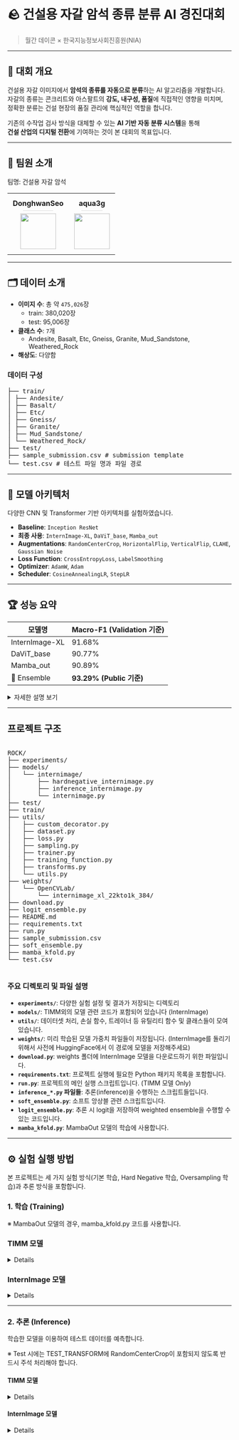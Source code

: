 # 🪨 건설용 자갈 암석 종류 분류 AI 경진대회

> 월간 데이콘 × 한국지능정보사회진흥원(NIA)

---

## 📌 대회 개요

건설용 자갈 이미지에서 **암석의 종류를 자동으로 분류**하는 AI 알고리즘을 개발합니다.  
자갈의 종류는 콘크리트와 아스팔트의 **강도, 내구성, 품질**에 직접적인 영향을 미치며,  
정확한 분류는 건설 현장의 품질 관리에 핵심적인 역할을 합니다.

기존의 수작업 검사 방식을 대체할 수 있는 **AI 기반 자동 분류 시스템**을 통해  
**건설 산업의 디지털 전환**에 기여하는 것이 본 대회의 목표입니다.

---
## 👥 팀원 소개

팀명: 건설용 자갈 암석

<table>
  <tr>
    <td align="center" style="padding: 12px;">
      <strong>DonghwanSeo</strong><br>
      <div style="height:1px; background-color:#ddd; width:60%; margin:6px auto;"></div>
      <img src="https://github.com/user-attachments/assets/f1a3b705-6e42-433e-9e00-9f9243d00c07" width="80"/>
    </td>
    <td align="center" style="padding: 12px;">
      <strong>aqua3g</strong><br>
      <div style="height:1px; background-color:#ddd; width:60%; margin:6px auto;"></div>
      <img src="https://github.com/user-attachments/assets/3d0a8319-2e5d-4add-93d9-131d6f2f9d97" width="80"/>
    </td>
  </tr>
</table>


---
## 🗂️ 데이터 소개

- **이미지 수**: 총 약 `475,026`장  
  - train: 380,020장  
  - test: 95,006장  
- **클래스 수**: `7`개  
  - Andesite, Basalt, Etc, Gneiss, Granite, Mud_Sandstone, Weathered_Rock  
- **해상도**: 다양함

### 데이터 구성
<pre>
├── train/
│ ├── Andesite/
│ ├── Basalt/
│ ├── Etc/
│ ├── Gneiss/
│ ├── Granite/
│ ├── Mud_Sandstone/
│ └── Weathered_Rock/
├── test/
├── sample_submission.csv # submission template
└── test.csv # 테스트 파일 명과 파일 경로
</pre>
---

## 🧠 모델 아키텍처

다양한 CNN 및 Transformer 기반 아키텍처를 실험하였습니다.

- **Baseline**: `Inception ResNet`
- **최종 사용**: `InternImage-XL`, `DaViT_base`, `Mamba_out`
- **Augmentations**: `RandomCenterCrop`, `HorizontalFlip`, `VerticalFlip`, `CLAHE`, `Gaussian Noise`
- **Loss Function**: `CrossEntropyLoss`, `LabelSmoothing`
- **Optimizer**: `AdamW`, `Adam`
- **Scheduler**: `CosineAnnealingLR`, `StepLR`

---
## 🏆 성능 요약

| 모델명                          | Macro-F1 (Validation 기준) | 
|--------------------------------|-----------------------------|
| InternImage-XL                 | 91.68%                      |
| DaViT_base                     | 90.77%                      | 
| Mamba_out                      | 90.89%                      | 
| 🧪 Ensemble                    | **93.29% (Public 기준)**     | 

<details>
  <summary>자세한 설명 보기</summary>

- **InternImage-XL**  
  ImageNet pretrained 모델이며 Hard Negative Sample을 이용하여 학습되었습니다.

- **DaViT_base**  
  ImageNet pretrained 기반이며 Hard Negative Sample 전략을 적용하였습니다.

- **Mamba_out**  
  ImageNet pretrained 모델로, 소수 클래스 비율을 보완하기 위해 Oversample을 사용했습니다.

- **Ensemble**  
  위 세 모델에 대해 Test Time Augmentation(TTA) 및 Soft Voting 방식의 앙상블을 수행했습니다.
</details>

---



## 프로젝트 구조

<pre>

ROCK/
├── experiments/
├── models/
│   └── internimage/
│       ├── hardnegative_internimage.py
│       ├── inference_internimage.py
│       └── internimage.py
├── test/
├── train/
├── utils/
│   ├── custom_decorator.py
│   ├── dataset.py
│   ├── loss.py
│   ├── sampling.py
│   ├── trainer.py
│   ├── training_function.py
│   ├── transforms.py
│   └── utils.py
├── weights/
│   └── OpenCVLab/
│       └── internimage_xl_22kto1k_384/
├── download.py 
├── logit_ensemble.py
├── README.md
├── requirements.txt
├── run.py
├── sample_submission.csv
├── soft_ensemble.py
├── mamba_kfold.py
└── test.csv

</pre>
  
### 주요 디렉토리 및 파일 설명

* **`experiments/`**: 다양한 실험 설정 및 결과가 저장되는 디렉토리
* **`models/`**: TIMM외의 모델 관련 코드가 포함되어 있습니다 (InternImage)
* **`utils/`**: 데이터셋 처리, 손실 함수, 트레이너 등 유틸리티 함수 및 클래스들이 모여 있습니다.
* **`weights/`**: 미리 학습된 모델 가중치 파일들이 저장됩니다. (InternImage를 돌리기 위해서 사전에 HuggingFace에서 이 경로에 모델을 저장해주세요)
* **`download.py`**: weights 폴더에 InternImage 모델을 다운로드하기 위한 파일입니다.
* **`requirements.txt`**: 프로젝트 실행에 필요한 Python 패키지 목록을 포함합니다.
* **`run.py`**: 프로젝트의 메인 실행 스크립트입니다. (TIMM 모델 Only)
* **`inference_*.py` 파일들**: 추론(inference)을 수행하는 스크립트들입니다.
* **`soft_ensemble.py`**: 소프트 앙상블 관련 스크립트입니다.
* **`logit_ensemble.py`**: 추론 시 logit을 저장하여 weighted ensemble을 수행할 수 있는 코드입니다.
* **`mamba_kfold.py`**: MambaOut 모델의 학습에 사용합니다.


---

## ⚙️ 실험 실행 방법

본 프로젝트는 세 가지 실험 방식(기본 학습, Hard Negative 학습, Oversampling 학습)과 추론 방식을 포함합니다.

### 1. 학습 (Training)

※ MambaOut 모델의 경우, mamba_kfold.py 코드를 사용합니다.

### TIMM 모델

<details>

##### 1-1. Hard Negative Sample Training

- 어려운 샘플(hard samples)에 집중하여 학습 성능을 향상시키는 방법입니다.
- Hard Negative Sample은 최근 학습 중 오분류된 데이터들 중 높은 손실을 기록한 샘플들로 구성되며, `HARD_NEGATIVE_MEMORY_SIZE`만큼 저장됩니다.
- 전체 배치에서 `HARD_NEGATIVE_RATIO` 만큼의 샘플을 Hard Negative에서 선택하며, 나머지는 클래스 균등 샘플링으로 채워집니다.
- 전체 배치에서 `HARD_NEGATIVE_RATIO`에 따른 Hard Negative 샘플과, 그 외 클래스 균등 샘플링이 채워지는 기준은 `BATCH_SIZE` × `ACCUMULATION_STEPS` 크기를 기준으로 채워집니다.
- `trainer.predict()`을 **주석 처리** 후에, `trainer.train()`를 **주석 해제**한 상태로 실행합니다.

**🔧 주요 설정 인자**

| 인자명                     | 설명                                                                 |
|---------------------------|----------------------------------------------------------------------|
| `TRAIN_TRANSFORM` | Train 시 사용 될 Transforms (`Albumentations.Compose` 활용)       |
| `TEST_TRANSFORM` | Validation 시 사용 될 Transforms (`Albumentations.Compose` 활용)       |
| `BALANCED_BATCH`                               | `True`로 설정                  |
| `HARD_NEGATIVE_MEMORY_SIZE` | Hard Negative Pool의 최대 크기 (예: 1000)                             |
| `HARD_NEGATIVE_RATIO`       | 전체 배치 중 Hard Negative로 채울 비율 (예: 0.2이면 전체 배치 중 20%)   |
| `ACCUMULATION_STEPS`        | 배치 크기 누적을 위한 step 수 (`BATCH_SIZE` × `ACCUMULATION_STEPS`) |

**💻 실행 방법**

```bash
python run.py
```



##### 1-2. Oversampling Training

클래스 불균형 문제를 해결하기 위한 방식입니다.

- `BALANCED_BATCH=True`로 설정하면, 각 클래스에서 균등하게 샘플을 뽑아 배치를 구성합니다.
- `HARD_NEGATIVE_MEMORY_SIZE`와 `HARD_NEGATIVE_RATIO`를 0으로 설정해야 Oversampling만 적용됩니다.
- `trainer.predict()`을 **주석 처리** 후에, `trainer.train()`를 **주석 해제**한 상태로 실행합니다.

###### 🔧 주요 설정 인자

| 인자명                                         | 설명                                               |
|-----------------------------------------------|----------------------------------------------------|
| `TRAIN_TRANSFORM` | Train 시 사용 될 Transforms (`Albumentations.Compose` 활용)       |
| `TEST_TRANSFORM` | Validation 시 사용 될 Transforms (`Albumentations.Compose` 활용)       |
| `BALANCED_BATCH`                               | `True`로 설정 시 Oversampling 사용                  |
| `HARD_NEGATIVE_MEMORY_SIZE`, `HARD_NEGATIVE_RATIO` | 둘 다 `0`으로 설정해야 Oversampling만 적용됩니다     |

###### 🧪 실행 예시

```bash
python run.py
```

</details>

### InternImage 모델

<details>

##### 1-1. Hard Negative Sample Training

- 어려운 샘플(hard samples)에 집중하여 학습 성능을 향상시키는 방법입니다.
- Hard Negative Sample은 최근 학습 중 오분류된 데이터들 중 높은 손실을 기록한 샘플들로 구성되며, `HARD_NEGATIVE_MEMORY_SIZE`만큼 저장됩니다.
- 전체 배치에서 `HARD_NEGATIVE_RATIO` 만큼의 샘플을 Hard Negative에서 선택하며, 나머지는 클래스 균등 샘플링으로 채워집니다.
- 전체 배치에서 `HARD_NEGATIVE_RATIO`에 따른 Hard Negative 샘플과, 그 외 클래스 균등 샘플링이 채워지는 기준은 `BATCH_SIZE` × `ACCUMULATION_STEPS` 크기를 기준으로 채워집니다.

**🔧 주요 설정 인자 (코드 내부에서 수정)**

| 인자명                     | 설명                                                                 |
|---------------------------|----------------------------------------------------------------------|
| `TRAIN_TRANSFORM` | Train 시 사용 될 Transforms (`Albumentations.Compose` 활용)       |
| `TEST_TRANSFORM` | Validation 시 사용 될 Transforms (`Albumentations.Compose` 활용)       |
| `HARD_NEGATIVE_MEMORY_SIZE` | Hard Negative Pool의 최대 크기 (예: 1000)                             |
| `HARD_NEGATIVE_RATIO`       | 전체 배치 중 Hard Negative로 채울 비율 (예: 0.2이면 전체 배치 중 20%)   |
| `ACCUMULATION_STEPS`        | 배치 크기 누적을 위한 step 수 (`BATCH_SIZE` × `ACCUMULATION_STEPS`) |

**💻 실행 방법**

models/internimage 폴더로 이동 후, 
```bash
python hardnegative_internimage.py
```

</details>

---

### 2. 추론 (Inference)
학습한 모델을 이용하여 테스트 데이터를 예측합니다. 

※ Test 시에는 TEST_TRANSFORM에 RandomCenterCrop이 포함되지 않도록 반드시 주석 처리해야 합니다.

#### TIMM 모델

<details>

- `trainer.train()`을 **주석 처리** 후에, `trainer.predict()`를 **주석 해제**한 상태로 실행합니다.

##### ✅ 필수 설정

| 인자명         | 설명                                                                 |
|----------------|----------------------------------------------------------------------|
| `TEST_TRANSFORM` | Inference 시 사용 될 Transforms (`Albumentations.Compose` 활용)       |
| `TRAINED_PATH` | 학습된 모델이 저장된 경로 (예: `./experiments/your_model.pth`)       |

##### 🧪 실행 예시

```bash
python run.py
```

</details>



#### InternImage 모델
<details>
  
- `trainer.train()`을 **주석 처리** 후에, `trainer.predict()`를 **주석 해제**한 상태로 실행합니다.

##### ✅ 필수 설정 (코드 내부에서 설정)

| 인자명         | 설명                                                                 |
|----------------|----------------------------------------------------------------------|
| `TEST_TRANSFORM` | Inference 시 사용 될 Transforms (`Albumentations.Compose` 활용)       |
| `TRAINED_PATH` | 학습된 모델이 저장된 경로 (예: `./experiments/your_model.pth`)       |

##### 🧪 실행 예시

models/internimage 폴더로 이동 후, 
```bash
python inference_internimage.py
```

</details>
